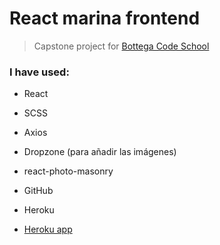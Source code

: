 # React marina frontend

> Capstone project for [Bottega Code School](https://bottega.tech/)

### I have used:

- React
- SCSS
- Axios
- Dropzone (para añadir las imágenes)
- react-photo-masonry
- GitHub
- Heroku

- [Heroku app](https://react-marina-frontend.herokuapp.com/)
